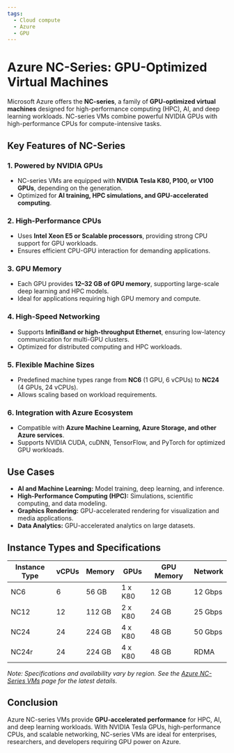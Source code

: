```yaml
---
tags:
  - Cloud compute
  - Azure
  - GPU
---
```


# Azure NC-Series: GPU-Optimized Virtual Machines

Microsoft Azure offers the **NC-series**, a family of **GPU-optimized virtual machines** designed for high-performance computing (HPC), AI, and deep learning workloads. NC-series VMs combine powerful NVIDIA GPUs with high-performance CPUs for compute-intensive tasks.

## Key Features of NC-Series

### 1. **Powered by NVIDIA GPUs**

* NC-series VMs are equipped with **NVIDIA Tesla K80, P100, or V100 GPUs**, depending on the generation.
* Optimized for **AI training, HPC simulations, and GPU-accelerated computing**.

### 2. **High-Performance CPUs**

* Uses **Intel Xeon E5 or Scalable processors**, providing strong CPU support for GPU workloads.
* Ensures efficient CPU-GPU interaction for demanding applications.

### 3. **GPU Memory**

* Each GPU provides **12–32 GB of GPU memory**, supporting large-scale deep learning and HPC models.
* Ideal for applications requiring high GPU memory and compute.

### 4. **High-Speed Networking**

* Supports **InfiniBand or high-throughput Ethernet**, ensuring low-latency communication for multi-GPU clusters.
* Optimized for distributed computing and HPC workloads.

### 5. **Flexible Machine Sizes**

* Predefined machine types range from **NC6** (1 GPU, 6 vCPUs) to **NC24** (4 GPUs, 24 vCPUs).
* Allows scaling based on workload requirements.

### 6. **Integration with Azure Ecosystem**

* Compatible with **Azure Machine Learning, Azure Storage, and other Azure services**.
* Supports NVIDIA CUDA, cuDNN, TensorFlow, and PyTorch for optimized GPU workloads.

## Use Cases

* **AI and Machine Learning:** Model training, deep learning, and inference.
* **High-Performance Computing (HPC):** Simulations, scientific computing, and data modeling.
* **Graphics Rendering:** GPU-accelerated rendering for visualization and media applications.
* **Data Analytics:** GPU-accelerated analytics on large datasets.

## Instance Types and Specifications

| Instance Type | vCPUs | Memory | GPUs    | GPU Memory | Network |
| ------------- | ----- | ------ | ------- | ---------- | ------- |
| NC6           | 6     | 56 GB  | 1 x K80 | 12 GB      | 12 Gbps |
| NC12          | 12    | 112 GB | 2 x K80 | 24 GB      | 25 Gbps |
| NC24          | 24    | 224 GB | 4 x K80 | 48 GB      | 50 Gbps |
| NC24r         | 24    | 224 GB | 4 x K80 | 48 GB      | RDMA    |

*Note: Specifications and availability vary by region. See the [Azure NC-Series VMs](https://learn.microsoft.com/en-us/azure/virtual-machines/nc-series) page for the latest details.*

## Conclusion

Azure NC-series VMs provide **GPU-accelerated performance** for HPC, AI, and deep learning workloads. With NVIDIA Tesla GPUs, high-performance CPUs, and scalable networking, NC-series VMs are ideal for enterprises, researchers, and developers requiring GPU power on Azure.

